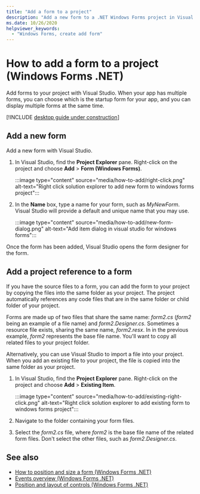 ```yaml
---
title: "Add a form to a project"
description: "Add a new form to a .NET Windows Forms project in Visual Studio"
ms.date: 10/26/2020
helpviewer_keywords:
  - "Windows Forms, create add form"
---
```


# How to add a form to a project (Windows Forms .NET)

Add forms to your project with Visual Studio. When your app has multiple forms, you can choose which is the startup form for your app, and you can display multiple forms at the same time.

[!INCLUDE [desktop guide under construction](../../includes/desktop-guide-preview-note.md)]

## Add a new form

Add a new form with Visual Studio.

01. In Visual Studio, find the **Project Explorer** pane. Right-click on the project and choose **Add** > **Form (Windows Forms)**.

    :::image type="content" source="media/how-to-add/right-click.png" alt-text="Right click solution explorer to add new form to windows forms project":::

01. In the **Name** box, type a name for your form, such as _MyNewForm_. Visual Studio will provide a default and unique name that you may use.

    :::image type="content" source="media/how-to-add/new-form-dialog.png" alt-text="Add item dialog in visual studio for windows forms":::

Once the form has been added, Visual Studio opens the form designer for the form.

## Add a project reference to a form

If you have the source files to a form, you can add the form to your project by copying the files into the same folder as your project. The project automatically references any code files that are in the same folder or child folder of your project.

Forms are made up of two files that share the same name: _form2.cs_ (_form2_ being an example of a file name) and _form2.Designer.cs_. Sometimes a resource file exists, sharing the same name, _form2.resx_. In in the previous example, _form2_ represents the base file name. You'll want to copy all related files to your project folder.

Alternatively, you can use Visual Studio to import a file into your project. When you add an existing file to your project, the file is copied into the same folder as your project.

01. In Visual Studio, find the **Project Explorer** pane. Right-click on the project and choose **Add** > **Existing Item**.

    :::image type="content" source="media/how-to-add/existing-right-click.png" alt-text="Right click solution explorer to add existing form to windows forms project":::

02. Navigate to the folder containing your form files.

03. Select the _form2.cs_ file, where _form2_ is the base file name of the related form files. Don't select the other files, such as _form2.Designer.cs_.

## See also

- [How to position and size a form (Windows Forms .NET)](how-to-position-and-resize.md)
- [Events overview (Windows Forms .NET)](events.md)
- [Position and layout of controls (Windows Forms .NET)](../controls/layout.md)
